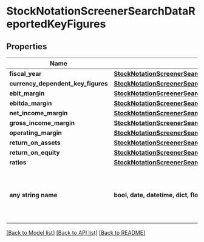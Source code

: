 # StockNotationScreenerSearchDataReportedKeyFigures


## Properties
Name | Type | Description | Notes
------------ | ------------- | ------------- | -------------
**fiscal_year** | [**StockNotationScreenerSearchDataFiscalYear**](StockNotationScreenerSearchDataFiscalYear.md) |  | 
**currency_dependent_key_figures** | [**StockNotationScreenerSearchDataCurrencyDependentKeyFigures**](StockNotationScreenerSearchDataCurrencyDependentKeyFigures.md) |  | [optional] 
**ebit_margin** | [**StockNotationScreenerSearchDataEbitMargin**](StockNotationScreenerSearchDataEbitMargin.md) |  | [optional] 
**ebitda_margin** | [**StockNotationScreenerSearchDataEbitdaMargin**](StockNotationScreenerSearchDataEbitdaMargin.md) |  | [optional] 
**net_income_margin** | [**StockNotationScreenerSearchDataNetIncomeMargin**](StockNotationScreenerSearchDataNetIncomeMargin.md) |  | [optional] 
**gross_income_margin** | [**StockNotationScreenerSearchDataGrossIncomeMargin**](StockNotationScreenerSearchDataGrossIncomeMargin.md) |  | [optional] 
**operating_margin** | [**StockNotationScreenerSearchDataOperatingMargin**](StockNotationScreenerSearchDataOperatingMargin.md) |  | [optional] 
**return_on_assets** | [**StockNotationScreenerSearchDataReturnOnAssets**](StockNotationScreenerSearchDataReturnOnAssets.md) |  | [optional] 
**return_on_equity** | [**StockNotationScreenerSearchDataReturnOnEquity**](StockNotationScreenerSearchDataReturnOnEquity.md) |  | [optional] 
**ratios** | [**StockNotationScreenerSearchDataRatios**](StockNotationScreenerSearchDataRatios.md) |  | [optional] 
**any string name** | **bool, date, datetime, dict, float, int, list, str, none_type** | any string name can be used but the value must be the correct type | [optional]

[[Back to Model list]](../README.md#documentation-for-models) [[Back to API list]](../README.md#documentation-for-api-endpoints) [[Back to README]](../README.md)


